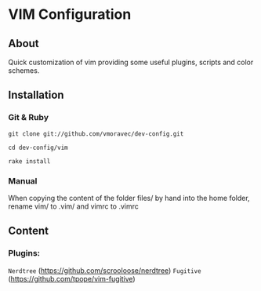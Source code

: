 VIM Configuration
=================
About
-----
Quick customization of vim providing some useful plugins, scripts and color schemes.

Installation
------------
### Git & Ruby
`git clone git://github.com/vmoravec/dev-config.git`

`cd dev-config/vim`

`rake install`

### Manual
When copying the content of the folder files/ by hand into the home folder, rename vim/ to .vim/ and vimrc to .vimrc

Content
-------
### Plugins:
`Nerdtree` (https://github.com/scrooloose/nerdtree)
`Fugitive` (https://github.com/tpope/vim-fugitive)



